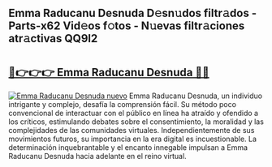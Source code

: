 ## Emma Raducanu Desnuda D𝚎sn𝚞dos filtr𝚊dos - Parts-x62 Vid𝚎os f𝚘tos - N𝚞evas filtr𝚊ciones atr𝚊ctivas QQ9l2

# <h2><a href="http://mba1ndl.tromn.icu/?c=Emma+Raducanu+Desnuda">🔗👉👉👉 Emma Raducanu Desnuda 🔗🔗</a></h2>

[![Emma Raducanu Desnuda nuevo](https://i.imgur.com/pEAQMta.gif)](http://mba1ndl.tromn.icu/?c=Emma+Raducanu+Desnuda)
Emma Raducanu Desnuda, un individuo intrigante y complejo, desafía la comprensión fácil. Su método poco convencional de interactuar con el público en línea ha atraído y ofendido a los críticos, estimulando debates sobre el consentimiento, la moralidad y las complejidades de las comunidades virtuales. Independientemente de sus movimientos futuros, su importancia en la era digital es incuestionable. La determinación inquebrantable y el encanto innegable impulsan a Emma Raducanu Desnuda hacia adelante en el reino virtual.
